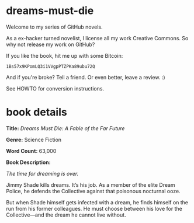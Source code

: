 dreams-must-die
==================

Welcome to my series of GitHub novels.

As a ex-hacker turned novelist, I license all my work Creative Commons.
So why not release my work on GitHub?

If you like the book, hit me up with some Bitcoin:

    1Bs57x9KPomLQ3i1VVgpPTZPKa89ubu72Q

And if you're broke? Tell a friend. Or even better, leave a review. :)

See HOWTO for conversion instructions.


book details
============

**Title:** *Dreams Must Die: A Fable of the Far Future*

**Genre:** Science Fiction

**Word Count:** 63,000

**Book Description:**

*The time for dreaming is over.*

Jimmy Shade kills dreams. It’s his job. As a member of the elite 
Dream Police, he defends the Collective against that poisonous 
nocturnal ooze.

But when Shade himself gets infected with a dream, he finds himself
on the run from his former colleagues. He must choose between his love
for the Collective—and the dream he cannot live without. 
